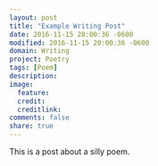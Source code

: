 ```yaml
---
layout: post
title: "Example Writing Post"
date: 2016-11-15 20:00:36 -0600
modified: 2016-11-15 20:00:36 -0600
domain: Writing
project: Poetry
tags: [Poem]
description:
image:
  feature:
  credit:
  creditlink:
comments: false
share: true
---
```


This
is
a
post
about
a
silly
poem.
